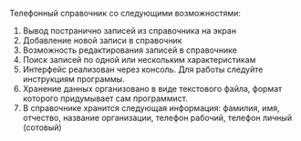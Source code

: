 Телефонный справочник со следующими возможностями:
1. Вывод постранично записей из справочника на экран
2. Добавление новой записи в справочник
3. Возможность редактирования записей в справочнике
4. Поиск записей по одной или нескольким характеристикам
5. Интерфейс реализован через консоль. Для работы следуйте инструкциям программы.
6. Хранение данных организовано в виде текстового файла, формат которого придумывает сам программист.
7.  В справочнике хранится следующая информация: фамилия, имя, отчество, название организации, телефон рабочий, телефон личный (сотовый)
